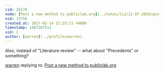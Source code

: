 ```yaml
---
cid: 16178
node: [Post a new method to publiclab.org](../notes/liz/12-07-2016/post-a-new-method-to-publiclab-org)
nid: 13756
created_at: 2017-02-14 21:25:11 +0000
timestamp: 1487107511
uid: 1
author: [warren](../profile/warren)
---
```


Also, instead of "Literature review" -- what about "Precedents" or something?

[warren](../profile/warren) replying to: [Post a new method to publiclab.org](../notes/liz/12-07-2016/post-a-new-method-to-publiclab-org)

